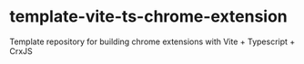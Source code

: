 # template-vite-ts-chrome-extension
Template repository for building chrome extensions with Vite + Typescript + CrxJS
